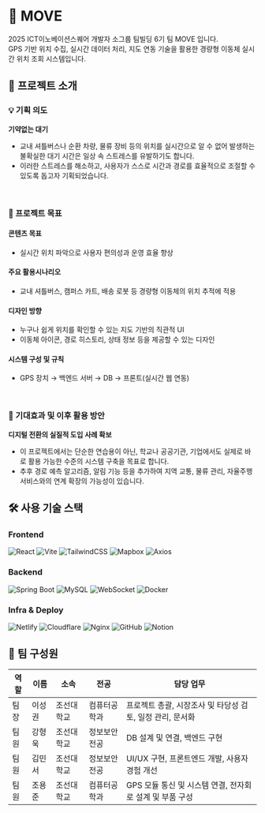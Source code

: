 # 🚌 MOVE
2025 ICT이노베이션스퀘어 개발자 소그룹 팀빌딩 6기 팀 MOVE 입니다.</br>
GPS 기반 위치 수집, 실시간 데이터 처리, 지도 연동 기술을 활용한 경량형 이동체 실시간 위치 조회 시스템입니다. </br>



## 📍 프로젝트 소개
### 💡 기획 의도
**기약없는 대기** </br>
- 교내 셔틀버스나 순환 차량, 물류 장비 등의 위치를 실시간으로 알 수 없어 발생하는 불확실한 대기 시간은 일상 속 스트레스를 유발하기도 합니다. </br> 
- 이러한 스트레스를 해소하고, 사용자가 스스로 시간과 경로를 효율적으로 조절할 수 있도록 돕고자 기획되었습니다. 
</br>

### 🚩 프로젝트 목표
#### 콘텐츠 목표
- 실시간 위치 파악으로 사용자 편의성과 운영 효율 향상
#### 주요 활용시나리오
- 교내 셔틀버스, 캠퍼스 카트, 배송 로봇 등 경량형 이동체의 위치 추적에 적용
#### 디자인 방향
- 누구나 쉽게 위치를 확인할 수 있는 지도 기반의 직관적 UI
- 이동체 아이콘, 경로 히스토리, 상태 정보 등을 제공할 수 있는 디자인
#### 시스템 구성 및 규칙
- GPS 장치 → 백엔드 서버 → DB → 프론트(실시간 웹 연동)
</br>

### 👀 기대효과 및 이후 활용 방안
**디지털 전환의 실질적 도입 사례 확보**
- 이 프로젝트에서는 단순한 연습용이 아닌, 학교나 공공기관, 기업에서도 실제로 바로 활용 가능한 수준의 시스템 구축을 목표로 합니다.
- 추후 경로 예측 알고리즘, 알림 기능 등을 추가하여 지역 교통, 물류 관리, 자율주행 서비스와의 연계 확장의 가능성이 있습니다.



## 🛠️ 사용 기술 스택

### Frontend

![React](https://img.shields.io/badge/React-61DAFB?style=for-the-badge&logo=react&logoColor=black)
![Vite](https://img.shields.io/badge/Vite-646CFF?style=for-the-badge&logo=vite&logoColor=white)
![TailwindCSS](https://img.shields.io/badge/TailwindCSS-06B6D4?style=for-the-badge&logo=tailwindcss&logoColor=white)
![Mapbox](https://img.shields.io/badge/Mapbox-4264FB?style=for-the-badge&logo=mapbox&logoColor=white)
![Axios](https://img.shields.io/badge/Axios-5A29E4?style=for-the-badge&logo=axios&logoColor=white)

### Backend

![Spring Boot](https://img.shields.io/badge/SpringBoot-6DB33F?style=for-the-badge&logo=springboot&logoColor=white)
![MySQL](https://img.shields.io/badge/MySQL-005C84?style=for-the-badge&logo=mysql&logoColor=white)
![WebSocket](https://img.shields.io/badge/WebSocket-000000?style=for-the-badge&logo=websocket&logoColor=white)
![Docker](https://img.shields.io/badge/Docker-2496ED?style=for-the-badge&logo=docker&logoColor=white)

### Infra & Deploy

![Netlify](https://img.shields.io/badge/Netlify-00C7B7?style=for-the-badge&logo=netlify&logoColor=white)
![Cloudflare](https://img.shields.io/badge/Cloudflare-F38020?style=for-the-badge&logo=cloudflare&logoColor=white)
![Nginx](https://img.shields.io/badge/Nginx-009639?style=for-the-badge&logo=nginx&logoColor=white)
![GitHub](https://img.shields.io/badge/GitHub-181717?style=for-the-badge&logo=github&logoColor=white)
![Notion](https://img.shields.io/badge/Notion-000000?style=for-the-badge&logo=notion&logoColor=white)



## 👥 팀 구성원

| 역할 | 이름 | 소속 | 전공 | 담당 업무 |
|------|------|------|------|------------|
| 팀장 | 이성권 | 조선대학교 | 컴퓨터공학과 | 프로젝트 총괄, 시장조사 및 타당성 검토, 일정 관리, 문서화 |
| 팀원 | 강형욱 | 조선대학교 | 정보보안전공 | DB 설계 및 연결, 백엔드 구현 |
| 팀원 | 김민서 | 조선대학교 | 정보보안전공 | UI/UX 구현, 프론트엔드 개발, 사용자 경험 개선 |
| 팀원 | 조용준 | 조선대학교 | 컴퓨터공학과 | GPS 모듈 통신 및 시스템 연결, 전자회로 설계 및 부품 구성 |